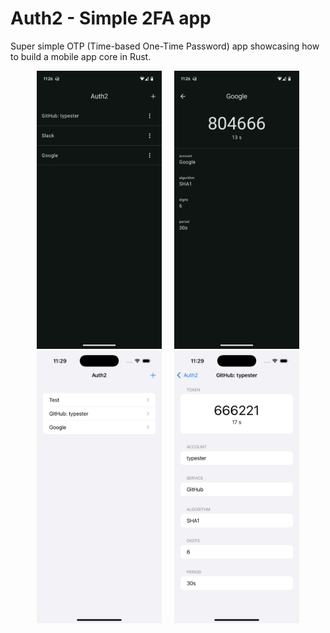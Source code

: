 # Auth2 - Simple 2FA app

Super simple OTP (Time-based One-Time Password) app showcasing how to build a mobile app core in Rust.

<div style="display: flex; gap: 20px; width: 100%; justify-content: center">
  <a href="screenshots/android_1.png">
    <img src="screenshots/android_1.png" alt="Android screenshot 1" width="200"/>
  </a>
  <a href="screenshots/android_2.png">
    <img src="screenshots/android_2.png" alt="Android screenshot 2" width="200"/>
  </a>
</div>

<div style="display: flex; gap: 20px; width: 100%; justify-content: center">
  <a href="screenshots/ios_1.png">
    <img src="screenshots/ios_1.png" alt="iOS screenshot 1" width="200"/>
  </a>
  <a href="screenshots/ios_2.png">
    <img src="screenshots/ios_2.png" alt="iOS screenshot 2" width="200"/>
  </a>
</div>

